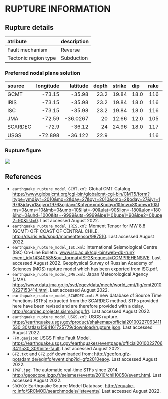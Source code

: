 # RUPTURE INFORMATION
    
## Rupture details

| atribute             | description   |
|:---------------------|:--------------|
| Fault mechanism       | Reverse       |
| Tectonic region type | Subduction    |

### Preferred nodal plane solution

| source   |   longitude |   latitude |   depth | strike   | dip   |   rake |   mag |
|:---------|------------:|-----------:|--------:|:---------|:------|-------:|------:|
| GCMT     |     -73.15  |   -35.98   |    23.2 | 19.84    | 18.0  |    116 |   8.8 |
| IRIS     |     -73.15  |   -35.98   |    23.2 | 19.84    | 18.0  |    116 |   8.8 |
| ISC      |     -73.15  |   -35.98   |    23.2 | 19.84    | 18.0  |    116 |   8.8 |
| JMA      |     -72.59  |   -36.0267 |    20   | 12.66    | 12.0  |    105 |   8.8 |
| SCARDEC  |     -72.9   |   -36.12   |    24   | 24.96    | 18.0  |    117 |   8.8 |
| USGS     |     -72.898 |   -36.122  |    22.9 |          |       |    116 |   8.8 |

### Rupture figure

![](earthquake_ruptures.png)

## References

- `earthquake_rupture_model_GCMT.xml`: Global CMT Catalog. https://www.globalcmt.org/cgi-bin/globalcmt-cgi-bin/CMT5/form?itype=ymd&yr=2010&mo=2&day=27&oyr=2010&omo=2&oday=27&jyr=1976&jday=1&ojyr=1976&ojday=1&otype=nd&nday=1&lmw=8&umw=10&lms=0&ums=10&lmb=0&umb=10&llat=-90&ulat=90&llon=-180&ulon=180&lhd=0&uhd=1000&lts=-9999&uts=9999&lpe1=0&upe1=90&lpe2=0&upe2=90&list=0. Last accessed August 2022. 
- `earthquake_rupture_model_IRIS.xml`: Moment Tensor for MW 8.8 (GCMT) OFF COAST OF CENTRAL CHILE. http://ds.iris.edu/spud/momenttensor/987510. Last accessed August 2022.
- `earthquake_rupture_model_ISC.xml`: International Seismological Centre (ISC) On-Line Bulletin. www.isc.ac.uk/cgi-bin/web-db-run?event_id=14340585&out_format=ISF2&request=COMPREHENSIVE. Last accessed August 2022. Geophysical Survey of Russian Academy of Sciences (MOS) rupture model which has been exported from ISC.pdf. 
- `earthquake_rupture_model_JMA.xml`: Japan Meteorological Agency (JMA). https://www.data.jma.go.jp/svd/eqev/data/mech/world_cmt/fig/cmt20100227153414.html. Last accessed August 2022. 
- `earthquake_rupture_model_SCARDEC.xml`: A new database of Source Time Functions (STFs) extracted from the SCARDEC method. STFs provided here have been revised and are therefore provided with a delay. http://scardec.projects.sismo.ipgp.fr/. Last accessed August 2022. 
- `earthquake_rupture_model_USGS.xml`: USGS rupture. https://earthquake.usgs.gov/product/shakemap/official20100227063411530_30/atlas/1594161725779/download/rupture.json. Last accessed August 2022. 
- `FFM.geojson`: USGS Finite Fault Model. https://earthquake.usgs.gov/earthquakes/eventpage/official20100227063411530_30/finite-fault. Last accessed August 2022.
- `GFZ.txt` and `GFZ.pdf` downloaded from: http://geofon.gfz-potsdam.de/eqinfo/event.php?id=gfz2010eaoy. Last accessed August 2022. 
- `IPGP.jpg`: The automatic real-time STFs since 2014. http://geoscope.ipgp.fr/seismes/events/2010/chil10058/event.html. Last accessed August 2022.
- `SRCMOD`: Earthquake Source Model Database. http://equake-rc.info/SRCMOD/searchmodels/listevents/. Last accessed August 2022. 